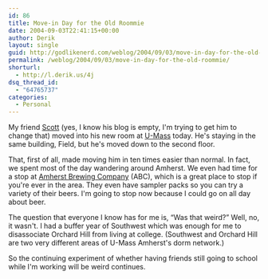 ```yaml
---
id: 86
title: Move-in Day for the Old Roommie
date: 2004-09-03T22:41:15+00:00
author: Derik
layout: single
guid: http://godlikenerd.com/weblog/2004/09/03/move-in-day-for-the-old-roommie/
permalink: /weblog/2004/09/03/move-in-day-for-the-old-roommie/
shorturl:
  - http://l.derik.us/4j
dsq_thread_id:
  - "64765737"
categories:
  - Personal
---
```

My friend [Scott](/scott/) (yes, I know his blog is empty, I'm trying to get him to change that) moved into his new room at [U-Mass](http://www.umass.edu) today. He's staying in the same building, Field, but he's moved down to the second floor.

That, first of all, made moving him in ten times easier than normal. In fact, we spent most of the day wandering around Amherst. We even had time for a stop at [Amherst Brewing Company](http://www.amherstbrewing.com) (ABC), which is a great place to stop if you're ever in the area. They even have sampler packs so you can try a variety of their beers. I'm going to stop now because I could go on all day about beer.

The question that everyone I know has for me is, &#8220;Was that weird?&#8221; Well, no, it wasn't. I had a buffer year of Southwest which was enough for me to disassociate Orchard Hill from living at college. (Southwest and Orchard Hill are two very different areas of U-Mass Amherst's dorm network.)

So the continuing experiment of whether having friends still going to school while I'm working will be weird continues.